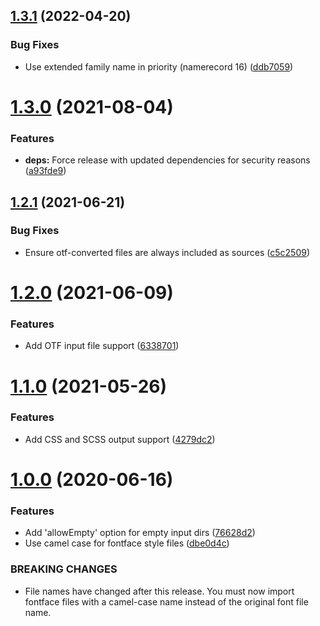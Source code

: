 ## [1.3.1](https://github.com/La-Javaness/fontface-styled-components/compare/v1.3.0...v1.3.1) (2022-04-20)


### Bug Fixes

* Use extended family name in priority (namerecord 16) ([ddb7059](https://github.com/La-Javaness/fontface-styled-components/commit/ddb7059f7dcac7cbe11c56e9b77653c985c9d1ee))

# [1.3.0](https://github.com/La-Javaness/fontface-styled-components/compare/v1.2.1...v1.3.0) (2021-08-04)


### Features

* **deps:** Force release with updated dependencies for security reasons ([a93fde9](https://github.com/La-Javaness/fontface-styled-components/commit/a93fde9ab283d878cc1764fc577a53b06f945e03))

## [1.2.1](https://github.com/La-Javaness/fontface-styled-components/compare/v1.2.0...v1.2.1) (2021-06-21)


### Bug Fixes

* Ensure otf-converted files are always included as sources ([c5c2509](https://github.com/La-Javaness/fontface-styled-components/commit/c5c2509b47ddaf2540550cbc54b0560fad350f52))

# [1.2.0](https://github.com/La-Javaness/fontface-styled-components/compare/v1.1.0...v1.2.0) (2021-06-09)


### Features

* Add OTF input file support ([6338701](https://github.com/La-Javaness/fontface-styled-components/commit/6338701b5988ac5e73a6a7ac12e4d4fb26f3dd26))

# [1.1.0](https://github.com/La-Javaness/fontface-styled-components/compare/v1.0.0...v1.1.0) (2021-05-26)


### Features

* Add CSS and SCSS output support ([4279dc2](https://github.com/La-Javaness/fontface-styled-components/commit/4279dc2cc17a25e0d359a3f626bb786da7746872))

# [1.0.0](https://github.com/La-Javaness/fontface-styled-components/compare/v0.2.5...v1.0.0) (2020-06-16)


### Features

* Add 'allowEmpty' option for empty input dirs ([76628d2](https://github.com/La-Javaness/fontface-styled-components/commit/76628d25a30602d3ea1d13255c7970fbf1ddaa81))
* Use camel case for fontface style files ([dbe0d4c](https://github.com/La-Javaness/fontface-styled-components/commit/dbe0d4c1289014cc7aac66cb220f9858e1a9aade))


### BREAKING CHANGES

* File names have changed after this release. You must 
now import fontface files with a camel-case name instead of the original 
font file name.
